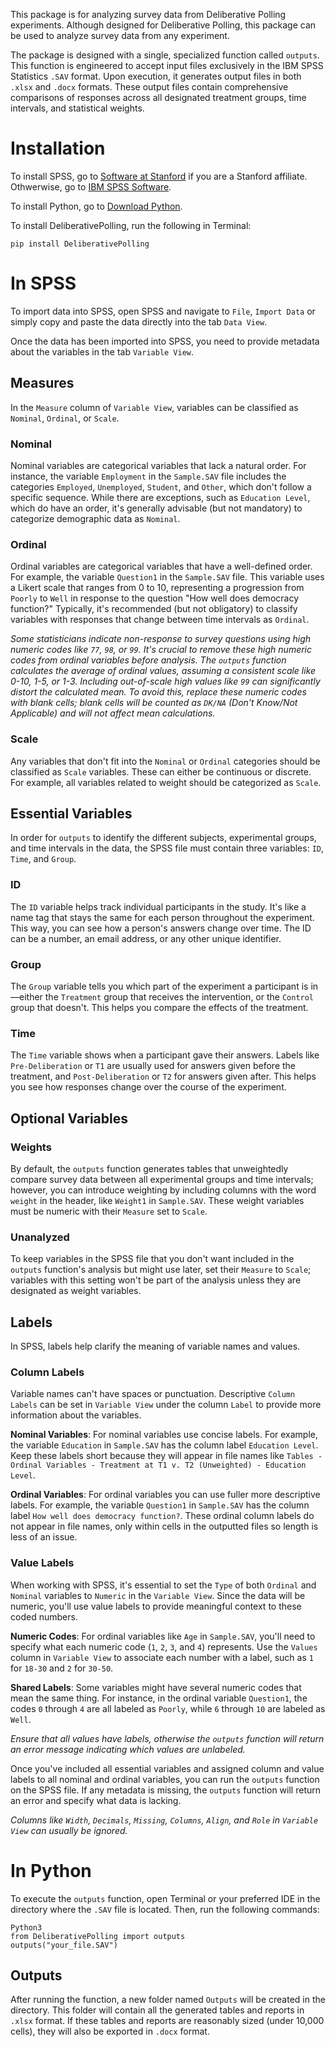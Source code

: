 This package is for analyzing survey data from Deliberative Polling experiments. Although designed for Deliberative Polling, this package can be used to analyze survey data from any experiment.

The package is designed with a single, specialized function called `outputs`. This function is engineered to accept input files exclusively in the IBM SPSS Statistics `.SAV` format. Upon execution, it generates output files in both `.xlsx` and `.docx` formats. These output files contain comprehensive comparisons of responses across all designated treatment groups, time intervals, and statistical weights.

# Installation

To install SPSS, go to [Software at Stanford](https://software.stanford.edu) if you are a Stanford affiliate. Othwerwise, go to [IBM SPSS Software](https://www.ibm.com/spss).

To install Python, go to [Download Python](https://www.python.org/downloads/).

To install DeliberativePolling, run the following in Terminal:

```{bash}
pip install DeliberativePolling
```

# In SPSS

To import data into SPSS, open SPSS and navigate to `File`, `Import Data` or simply copy and paste the data directly into the tab `Data View`.

Once the data has been imported into SPSS, you need to provide metadata about the variables in the tab `Variable View`.

## Measures

In the `Measure` column of `Variable View`, variables can be classified as `Nominal`, `Ordinal`, or `Scale`.

### Nominal

Nominal variables are categorical variables that lack a natural order. For instance, the variable `Employment` in the `Sample.SAV` file includes the categories `Employed`, `Unemployed`, `Student`, and `Other`, which don't follow a specific sequence. While there are exceptions, such as `Education Level`, which do have an order, it's generally advisable (but not mandatory) to categorize demographic data as `Nominal`.

### Ordinal

Ordinal variables are categorical variables that have a well-defined order. For example, the variable `Question1` in the `Sample.SAV` file. This variable uses a Likert scale that ranges from 0 to 10, representing a progression from `Poorly` to `Well` in response to the question "How well does democracy function?" Typically, it's recommended (but not obligatory) to classify variables with responses that change between time intervals as `Ordinal`.

*Some statisticians indicate non-response to survey questions using high numeric codes like `77`, `98`, or `99`. It's crucial to remove these high numeric codes from ordinal variables before analysis. The `outputs` function calculates the average of ordinal values, assuming a consistent scale like 0-10, 1-5, or 1-3. Including out-of-scale high values like `99` can significantly distort the calculated mean. To avoid this, replace these numeric codes with blank cells; blank cells will be counted as `DK/NA` (Don't Know/Not Applicable) and will not affect mean calculations.*

### Scale

Any variables that don't fit into the `Nominal` or `Ordinal` categories should be classified as `Scale` variables. These can either be continuous or discrete. For example, all variables related to weight should be categorized as `Scale`.

## Essential Variables
In order for `outputs` to identify the different subjects, experimental groups, and time intervals in the data, the SPSS file must contain three variables: `ID`, `Time`, and `Group`.

### ID
The `ID` variable helps track individual participants in the study. It's like a name tag that stays the same for each person throughout the experiment. This way, you can see how a person's answers change over time. The ID can be a number, an email address, or any other unique identifier.

### Group
The `Group` variable tells you which part of the experiment a participant is in—either the `Treatment` group that receives the intervention, or the `Control` group that doesn't. This helps you compare the effects of the treatment.

### Time
The `Time` variable shows when a participant gave their answers. Labels like `Pre-Deliberation` or `T1` are usually used for answers given before the treatment, and `Post-Deliberation` or `T2` for answers given after. This helps you see how responses change over the course of the experiment.

## Optional Variables

### Weights
By default, the `outputs` function generates tables that unweightedly compare survey data between all experimental groups and time intervals; however, you can introduce weighting by including columns with the word `weight` in the header, like `Weight1` in `Sample.SAV`. These weight variables must be numeric with their `Measure` set to `Scale`.

### Unanalyzed
To keep variables in the SPSS file that you don't want included in the `outputs` function's analysis but might use later, set their `Measure` to `Scale`; variables with this setting won't be part of the analysis unless they are designated as weight variables.

## Labels

In SPSS, labels help clarify the meaning of variable names and values.

### Column Labels
Variable names can't have spaces or punctuation. Descriptive `Column Labels` can be set in `Variable View` under the column `Label` to provide more information about the variables.

**Nominal Variables**: For nominal variables use concise labels. For example, the variable `Education` in `Sample.SAV` has the column label `Education Level`. Keep these labels short because they will appear in file names like `Tables - Ordinal Variables - Treatment at T1 v. T2 (Unweighted) - Education Level`.

**Ordinal Variables**: For ordinal variables you can use fuller more descriptive labels. For example, the variable `Question1` in `Sample.SAV` has the column label `How well does democracy function?`. These ordinal column labels do not appear in file names, only within cells in the outputted files so length is less of an issue.

### Value Labels

When working with SPSS, it's essential to set the `Type` of both `Ordinal` and `Nominal` variables to `Numeric` in the `Variable View`. Since the data will be numeric, you'll use value labels to provide meaningful context to these coded numbers.

**Numeric Codes**: For ordinal variables like `Age` in `Sample.SAV`, you'll need to specify what each numeric code (`1`, `2`, `3`, and `4`) represents. Use the `Values` column in `Variable View` to associate each number with a label, such as `1` for `18-30` and `2` for `30-50`.

**Shared Labels**: Some variables might have several numeric codes that mean the same thing. For instance, in the ordinal variable `Question1`, the codes `0` through `4` are all labeled as `Poorly`, while `6` through `10` are labeled as `Well`.

*Ensure that all values have labels, otherwise the `outputs` function will return an error message indicating which values are unlabeled.*

Once you've included all essential variables and assigned column and value labels to all nominal and ordinal variables, you can run the `outputs` function on the SPSS file. If any metadata is missing, the `outputs` function will return an error and specify what data is lacking.

*Columns like `Width`, `Decimals`, `Missing`, `Columns`, `Align`, and `Role` in `Variable View` can usually be ignored.*

# In Python

To execute the `outputs` function, open Terminal or your preferred IDE in the directory where the `.SAV` file is located. Then, run the following commands:

```{bash}
Python3
from DeliberativePolling import outputs
outputs("your_file.SAV")
```

## Outputs

After running the function, a new folder named `Outputs` will be created in the directory. This folder will contain all the generated tables and reports in `.xlsx` format. If these tables and reports are reasonably sized (under 10,000 cells), they will also be exported in `.docx` format.